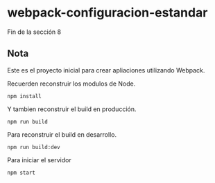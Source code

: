 # webpack-configuracion-estandar
Fin de la sección 8


## Nota
Este es el proyecto inicial para crear apliaciones utilizando Webpack.


Recuerden reconstruir los modulos de Node.
```
npm install
```

Y tambien reconstruir el build en producción.
```
npm run build
```

Para reconstruir el build en desarrollo.
```
npm run build:dev
```

Para iniciar el servidor
```
npm start
```
